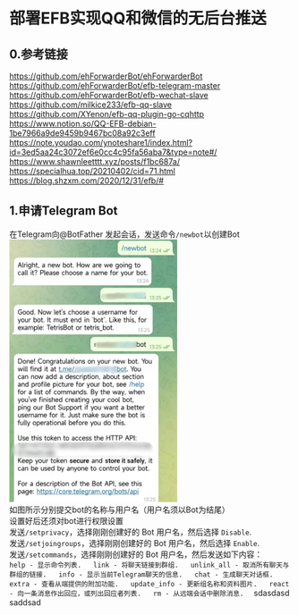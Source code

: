 # 部署EFB实现QQ和微信的无后台推送

## 0.参考链接
https://github.com/ehForwarderBot/ehForwarderBot  
https://github.com/ehForwarderBot/efb-telegram-master  
https://github.com/ehForwarderBot/efb-wechat-slave  
https://github.com/milkice233/efb-qq-slave  
https://github.com/XYenon/efb-qq-plugin-go-cqhttp  
https://www.notion.so/QQ-EFB-debian-1be7966a9de9459b9467bc08a92c3eff  
https://note.youdao.com/ynoteshare1/index.html?id=3ed5aa24c3072ef6e0cc4c95fa56aba7&type=note#/  
https://www.shawnleetttt.xyz/posts/f1bc687a/  
https://specialhua.top/20210402/cid=71.html  
https://blog.shzxm.com/2020/12/31/efb/#  

## 1.申请Telegram Bot
在Telegram向@BotFather 发起会话，发送命令`/newbot`以创建Bot  
<img src="https://github.com/IPulsarS/EFB/blob/main/Picture/1.jpg" width="300px">  
如图所示分别提交bot的名称与用户名（用户名须以Bot为结尾）  
设置好后还须对bot进行权限设置  
发送`/setprivacy`，选择刚刚创建好的 Bot 用户名，然后选择 `Disable`.  
发送`/setjoingroups`，选择刚刚创建好的 Bot 用户名，然后选择 `Enable`.  
发送`/setcommands`，选择刚刚创建好的 Bot 用户名，然后发送如下内容：  
`
help - 显示命令列表.  
link - 将聊天链接到群组.  
unlink_all - 取消所有聊天与群组的链接.  
info - 显示当前Telegram聊天的信息.  
chat - 生成聊天对话框.  
extra - 查看从端提供的附加功能.  
update_info - 更新组名称和资料图片.  
react - 向一条消息作出回应，或列出回应者列表.  
rm - 从远端会话中删除消息.  
`
    sdasdasd
    saddsad
